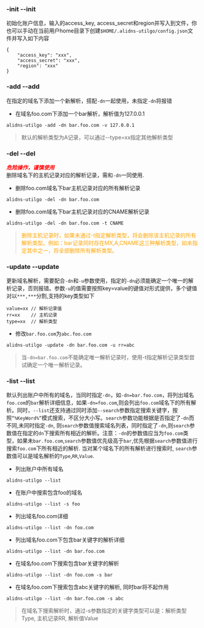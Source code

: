 ### -init --init
初始化账户信息，输入的access_key, access_secret和region并写入到文件，你也可以手动在当前用户home目录下创建`$HOME/.alidns-utilgo/config.json`文件并写入如下内容
```
{
    "access_key": "xxx",
    "access_secret": "xxx",
    "region": "xxx"
}
```
### -add --add
在指定的域名下添加一个新解析，搭配`-dn`一起使用，未指定`-dn`将报错
+ 在域名foo.com下添加一个bar解析，解析值为127.0.0.1
```
alidns-utilgo -add -dn bar.foo.com -v 127.0.0.1
```
> 默认的解析类型为A记录，可以通过--type=xx指定其他解析类型

### -del --del
***<font color=red>危险操作，谨慎使用</font>***<br>
删除域名下的主机记录对应的解析记录，需和`-dn`一同使用.
+ 删除foo.com域名下bar主机记录对应的所有解析记录
```
alidns-utilgo -del -dn bar.foo.com
```
+ 删除foo.com域名下bar主机记录对应的CNAME解析记录
```
alidns-utilgo -del -dn bar.foo.com -t CNAME
```
> <font color=Orange>删除主机记录时，如果未通过-t指定解析类型，将会删除该主机记录的所有解析类型。例如：bar记录同时存在MX,A,CNAME这三种解析类型，如未指定其中之一，将全部删除所有解析类型。</font>

### -update --update
更新域名解析，需要配合`-dn`和`-u`参数使用，指定的`-dn`必须能确定一个唯一的解析记录，否则报错。参数`-u`的值需要按照key=value的键值对形式提供，多个键值对以`***,***`分割,支持的key类型如下
```
value=xx // 解析记录值
rr=xx    // 主机记录
type=xx  // 解析类型  
```
+ 修改`bar.foo.com`为`abc.foo.com`
```
alidns-utilgo -update -dn bar.foo.com -u rr=abc
```
> 当`-dn=bar.foo.com`不能确定唯一解析记录时，使用-t指定解析记录类型尝试确定一个唯一解析记录。

### -list --list 
默认列出账户中所有的域名，当同时指定`-dn`，如`-dn=bar.foo.com`，将列出域名`foo.com`的`bar`解析详细信息，如果`-dn=foo.com`,则会列出`foo.com`域名下的所有解析。同时，`--list`还支持通过同时添加`--search`参数指定搜索关键字，按照`“%KeyWord%”`模式搜索，不区分大小写。`search`参数功能根据是否指定了`-dn`而不同,未同时指定`-dn`, 则`search`参数值搜索域名列表，同时指定了`-dn`,则`search`参数值在指定的`dn`下搜索所有相近的解析。注意：`-dn`的参数值应当为`foo.com`类型，如果未`bar.foo.com`,`search`参数值优先级高于`bar`,优先根据`search`参数值进行搜索`foo.com`下所有相近的解析. 当对某个域名下的所有解析进行搜索时, `search`参数值可以是域名解析的`Type`,`RR`,`Value`.
+ 列出账户中所有域名
```
alidns-utilgo --list
```

+ 在账户中搜索包含foo的域名
```
alidns-utilgo --list -s foo
```
+ 列出域名foo.com详细

```
alidns-utilgo --list -dn foo.com
```
+ 列出域名foo.com下包含bar关键字的解析详细

```
alidns-utilgo --list -dn bar.foo.com
```

+ 在域名foo.com下搜索包含bar关键字的解析

```
alidns-utilgo --list -dn foo.com -s bar
```
+ 在域名foo.com下搜索包含abc关键字的解析, 同时bar将不起作用
```
alidns-utilgo --list -dn bar.foo.com -s abc
```
> 在域名下搜索解析时，通过-s参数指定的关键字类型可以是：解析类型Type, 主机记录RR, 解析值Value
